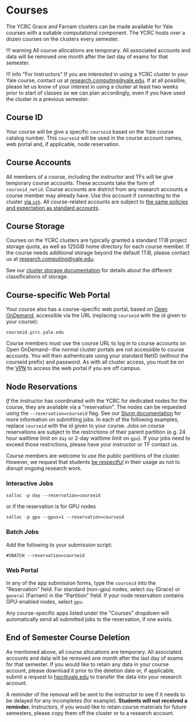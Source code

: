 # Courses

The YCRC Grace and Farnam clusters can be made available for Yale courses with a suitable computational component. The YCRC hosts over a dozen courses on the clusters every semester.

!!! warning
    All course allocations are temporary. All associated accounts and data will be removed one month after the last day of exams for that semester.


!!! info "For Instructors"
    If you are interested in using a YCRC cluster in your Yale course, contact us at research.computing@yale.edu. If at all possible, please let us know of your interest in using a cluster at least two weeks prior to start of classes so we can plan accordingly, even if you have used the cluster in a previous semester.


## Course ID

Your course will be give a specific `courseid` based on the Yale course catalog number. This `courseid` will be used in the course account names, web portal and, if applicable, node reservation.

## Course Accounts

All members of a course, including the instructor and TFs will be give temporary course accounts. These accounts take the form of `courseid_netid`. Course accounts are district from any research accounts a course member may already have. Use this account if connecting to the cluster [via `ssh`](https://docs.ycrc.yale.edu/clusters-at-yale/access/ssh/). All course-related accounts are subject to [the same policies and expectation as standard accounts](/clusters-at-yale/access/accounts/). 

## Course Storage

Courses on the YCRC clusters are typically granted a standard 1TiB project storage quota, as well as 125GiB home directory for each course member. If the course needs additional storage beyond the default 1TiB, please contact us at research.computing@yale.edu.

See our [cluster storage documentation](https://docs.ycrc.yale.edu/data/hpc-storage/) for details about the different classifications of storage.

## Course-specific Web Portal

Your course also has a course-specific web portal, based on [Open OnDemand](/clusters-at-yale/access/ood/), accessible via the URL (replacing `courseid` with the id given to your course):

```
courseid.ycrc.yale.edu
```

Course members must use the course URL to log in to course accounts on Open OnDemand--the normal cluster portals are not accessible to course accounts. You will then authenticate using your standard NetID (without the courseid prefix) and password. As with all cluster access, you must be on the [VPN](/clusters-at-yale/access/vpn/) to access the web portal if you are off campus.

## Node Reservations

*If* the instructor has coordinated with the YCRC for dedicated nodes for the course, they are available via a "reservation". The nodes can be requested using the `--reservation=courseid` flag. See our [Slurm documentation](/clusters-at-yale/job-scheduling/) for more information on submitting jobs. In each of the following examples, replace `courseid` with the id given to your course. Jobs on course reservations are subject to the restrictions of their parent partition (e.g. 24 hour walltime limit on `day` or 2-day walltime limit on `gpu`). If your jobs need to exceed those restrictions, please have your instructor or TF contact us.

Course members are welcome to use the public partitions of the cluster. However, we request that students [be respectful](/clusters-at-yale/access/accounts/) in their usage as not to disrupt ongoing research work.

### Interactive Jobs

```
salloc -p day --reservation=courseid
```

or if the reservation is for GPU nodes

```
salloc -p gpu --gpus=1 --reservation=courseid
```

### Batch Jobs

Add the following to your submission script:

```
#SBATCH --reservation=courseid
```

### Web Portal

In any of the app submission forms, type the `courseid` into the "Reservation" field. For standard (non-gpu) nodes, select `day` (Grace) or `general` (Farnam) in the "Partition" field. If your node reservation contains GPU-enabled nodes, select `gpu`.

Any course-specific apps listed under the "Courses" dropdown will automatically send all submitted jobs to the reservation, if one exists.

## End of Semester Course Deletion

As mentioned above, all course allocations are temporary. All associated accounts and data will be removed one month after the last day of exams for that semester. If you would like to retain any data in your course account, please download it prior to the deletion date or, if applicable, submit a request to hpc@yale.edu to transfer the data into your research account. 

A reminder of the removal will be sent to the instructor to see if it needs to be delayed for any incompletes (for example). **Students will not received a reminder.** Instructors, if you would like to retain course materials for future semesters, please copy them off the cluster or to a research account.



